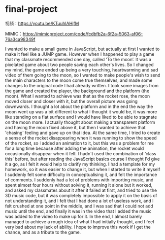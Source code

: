 # final-project

视频：https://youtu.be/KTuuhIAHjfM

MIMIC：https://mimicproject.com/code/fcdbfb2a-6f2a-5063-af06-76a3ca98349f

I wanted to make a small game in JavaScript, but actually at first I wanted to make it feel like a JUMP game. However when I happened to play a game that my classmate recommended one day, called ‘To the moon’. It was a pixelated game about two people saving each other's lives. So I changed my mind, the game ended up being a very touching, heartwarming and sad video of them going to the moon, so I wanted to make people's wish to send the main characters to the moon come true themselves, and made some changes to the original code I had already written. I took some images from the game and created the player, the background and the platform (the moon). What I wanted to achieve was that as the rocket rose, the moon moved closer and closer with it, but the overall picture was going downwards. I thought a lot about the platform and in the end the way the moon went up was a bit different to what I thought it would be, it was more like standing on a flat surface and I would have liked to be able to stagnate on the moon more. I actually thought about making a transparent platform and having the moon fixed above it, but then I wanted to achieve that 'chasing' feeling and gave up on that idea. At the same time, I tried to create a sense of the rocket disappearing when it was running to show the speed of the rocket, so I added an animation to it, but this was a problem for me for a long time because after adding the animation, the rocket would occasionally disappear when it fell. I hadn't used the combination of ‘class this’ before, but after reading the JavaScript basics course I thought I'd give it a go, as I felt it would help to clarify my thinking. I had a template for my homework, so it was easier to change it, but when I started to write it myself I suddenly felt some difficulty in conceptualising it, and felt the importance of comments. I suddenly had a lot of problems with importing music, and spent almost four hours without solving it, running it alone but it worked, and asked my classmates about it after it failed at first, and tried to use the 3D music code, but it was completely impossible to apply it on the basis of not understanding it, and I felt that I had done a lot of useless work, and I felt crushed at one point in the middle, and I was sad that I could not add music until the end, and finally it was in the video that I added the music was added to the video to make up for it. In the end, I almost barely managed to achieve a rough idea of what I had initially thought, and I feel very bad about my lack of ability. I hope to improve this work if I get the chance, and as a tribute to the game.
